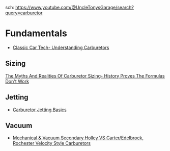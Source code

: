 sch: https://www.youtube.com/@UncleTonysGarage/search?query=carburetor

# Fundamentals
- [Classic Car Tech- Understanding Carburetors](https://youtu.be/nytI-8__hms)

## Sizing
[The Myths And Realities Of Carburetor Sizing- History Proves The Formulas Don't Work](https://youtu.be/HdF7IAWFT8w)

## Jetting
- [Carburetor Jetting Basics](https://youtu.be/-7dD1ksFdGo)

## Vacuum
- [Mechanical & Vacuum Secondary Holley VS Carter/Edelbrock, Rochester Velocity Style Carburetors](https://youtu.be/-avtcub3W6o)

